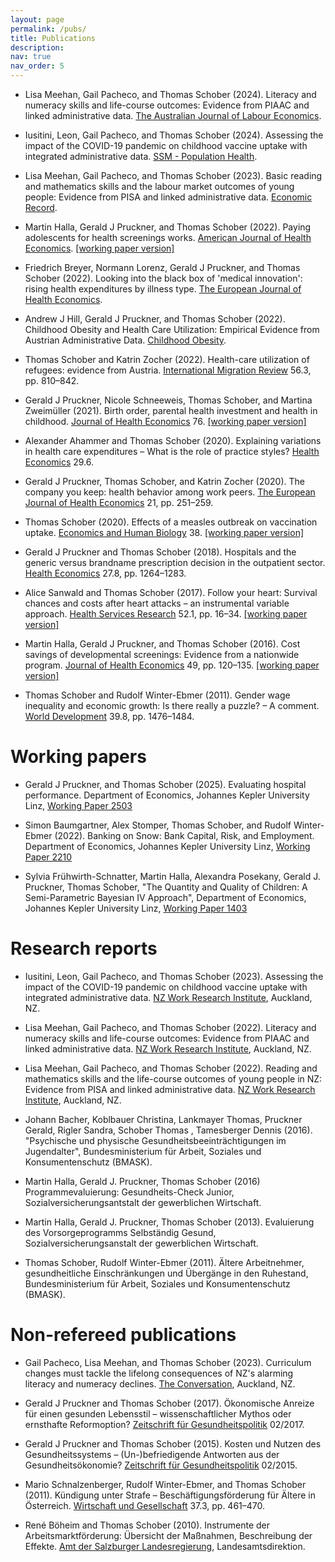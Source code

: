 ```yaml
---
layout: page
permalink: /pubs/
title: Publications
description: 
nav: true
nav_order: 5
---
```


- Lisa Meehan, Gail Pacheco, and Thomas Schober (2024). Literacy and numeracy skills and life-course outcomes: Evidence from PIAAC and linked administrative data. [The Australian Journal of Labour Economics](https://ajle.org/index.php/ajle_home/article/view/215).

- Iusitini, Leon, Gail Pacheco, and Thomas Schober (2024). Assessing the impact of the COVID-19 pandemic on childhood vaccine uptake with integrated administrative data. [SSM - Population Health](https://doi.org/10.1016/j.ssmph.2024.101657).

- Lisa Meehan, Gail Pacheco, and Thomas Schober (2023). Basic reading and mathematics skills and the labour market outcomes of young people: Evidence from PISA and linked administrative data. [Economic Record](https://doi.org/10.1111/1475-4932.12755).

- Martin Halla, Gerald J Pruckner, and Thomas Schober (2022). Paying adolescents for health screenings works. [American Journal of Health Economics](https://doi.org/10.1086/721571). [[working paper version]](http://www.economics.jku.at/papers/2021/wp2104.pdf)

- Friedrich Breyer, Normann Lorenz, Gerald J Pruckner, and Thomas Schober (2022). Looking into the black box of 'medical innovation': rising health expenditures by illness type. [The European Journal of Health Economics](https://doi.org/10.1007/s10198-022-01447-9).

- Andrew J Hill, Gerald J Pruckner, and Thomas Schober (2022). Childhood Obesity and Health Care Utilization: Empirical Evidence from Austrian Administrative Data. [Childhood Obesity](https://doi.org/10.1089/chi.2022.0011).

- Thomas Schober and Katrin Zocher (2022). Health-care utilization of refugees: evidence from Austria. [International Migration Review](https://doi.org/10.1177/01979183211061091) 56.3, pp. 810–842.

- Gerald J Pruckner, Nicole Schneeweis, Thomas Schober, and Martina Zweimüller (2021). Birth order, parental health investment and health in childhood. [Journal of Health Economics](https://doi.org/10.1016/j.jhealeco.2021.102426) 76. [[working paper version]](http://cdecon.jku.at/wp-content/uploads/CD_1901.pdf)

- Alexander Ahammer and Thomas Schober (2020). Explaining variations in health care expenditures – What is the role of practice styles? [Health Economics](https://doi.org/10.1002/hec.4011) 29.6.

- Gerald J Pruckner, Thomas Schober, and Katrin Zocher (2020). The company you keep: health behavior among work peers. [The European Journal of Health Economics](https://doi.org/10.1002/hec.4011) 21, pp. 251–259.

- Thomas Schober (2020). Effects of a measles outbreak on vaccination uptake. [Economics and Human Biology](https://doi.org/10.1016/j.ehb.2020.100871) 38. [[working paper version]](http://cdecon.jku.at/wp-content/uploads/CD_1807.pdf)

- Gerald J Pruckner and Thomas Schober (2018). Hospitals and the generic versus brandname prescription decision in the outpatient sector. [Health Economics](https://doi.org/10.1002/hec.3774) 27.8, pp. 1264–1283.

- Alice Sanwald and Thomas Schober (2017). Follow your heart: Survival chances and costs after heart attacks – an instrumental variable approach. [Health Services Research](https://doi.org/10.1111/1475-6773.12509) 52.1, pp. 16–34. [[working paper version]](http://cdecon.jku.at/wp-content/uploads/Follow-your-heart111.pdf)

- Martin Halla, Gerald J Pruckner, and Thomas Schober (2016). Cost savings of developmental screenings: Evidence from a nationwide program. [Journal of Health Economics](https://doi.org/10.1016/j.jhealeco.2016.06.011) 49, pp. 120–135. [[working paper version]](http://ftp.iza.org/dp9303.pdf)

- Thomas Schober and Rudolf Winter-Ebmer (2011). Gender wage inequality and economic growth: Is there really a puzzle? – A comment. [World Development](https://doi.org/10.1016/j.worlddev.2011.05.001) 39.8, pp. 1476–1484.

# Working papers

- Gerald J Pruckner, and Thomas Schober (2025). Evaluating hospital performance. Department of Economics, Johannes Kepler University Linz, [Working Paper 2503](http://www.econ.jku.at/papers/2025/wp2503.pdf)  
 
- Simon Baumgartner, Alex Stomper, Thomas Schober, and Rudolf Winter-Ebmer (2022). Banking on Snow: Bank Capital, Risk, and Employment. Department of Economics, Johannes Kepler University Linz, [Working Paper 2210](http://www.economics.jku.at/papers/2022/wp2210.pdf)  

- Sylvia Frühwirth-Schnatter, Martin Halla, Alexandra Posekany, Gerald J. Pruckner, Thomas Schober, "The Quantity and Quality of Children: A Semi-Parametric Bayesian IV Approach", Department of Economics, Johannes Kepler University Linz, [Working Paper 1403](http://www.econ.jku.at/papers/2014/wp1403.pdf)  

# Research reports

- Iusitini, Leon, Gail Pacheco, and Thomas Schober (2023). Assessing the impact of the COVID-19 pandemic on childhood vaccine uptake with integrated administrative data. [NZ Work Research Institute](https://workresearch.aut.ac.nz/__data/assets/pdf_file/0011/851555/Assessing-the-impact-of-the-COVID-19-pandemic-on-childhood-vaccine-uptake-with-integrated-administrative-data_revised-20240111.pdf), Auckland, NZ.

- Lisa Meehan, Gail Pacheco, and Thomas Schober (2022). Literacy and numeracy skills and
life-course outcomes: Evidence from PIAAC and linked administrative data. [NZ Work Research Institute](https://workresearch.aut.ac.nz/__data/assets/pdf_file/0005/693788/PIAAC-trajectories_MBIE-working-paper.pdf), Auckland, NZ.

- Lisa Meehan, Gail Pacheco, and Thomas Schober (2022). Reading and mathematics skills and the life-course outcomes of young people in NZ: Evidence from PISA and linked administrative data. [NZ Work Research Institute](https://workresearch.aut.ac.nz/__data/assets/pdf_file/0007/689938/PISA-trajectories-Sept-2022-FINAL_covers.pdf), Auckland, NZ.

- Johann Bacher, Koblbauer Christina, Lankmayer Thomas, Pruckner Gerald, Rigler Sandra, Schober Thomas , Tamesberger Dennis (2016). "Psychische und physische Gesundheitsbeeinträchtigungen im Jugendalter", Bundesministerium für Arbeit, Soziales und Konsumentenschutz (BMASK).

- Martin Halla, Gerald J. Pruckner, Thomas Schober (2016) Programmevaluierung: Gesundheits-Check Junior, Sozialversicherungsantstalt der gewerblichen Wirtschaft.

- Martin Halla, Gerald J. Pruckner, Thomas Schober (2013). Evaluierung des Vorsorgeprogramms Selbständig Gesund, Sozialversicherungsanstalt der gewerblichen Wirtschaft.

- Thomas Schober, Rudolf Winter-Ebmer (2011). Ältere Arbeitnehmer, gesundheitliche Einschränkungen und Übergänge in den Ruhestand,  Bundesministerium für Arbeit, Soziales und Konsumentenschutz (BMASK).

# Non-refereed publications

- Gail Pacheco, Lisa Meehan, and Thomas Schober (2023). Curriculum changes must tackle the lifelong consequences of NZ's alarming literacy and numeracy declines. [The Conversation](https://theconversation.com/curriculum-changes-must-tackle-the-lifelong-consequences-of-nzs-alarming-literacy-and-numeracy-declines-209326), Auckland, NZ.

- Gerald J Pruckner and Thomas Schober (2017). Ökonomische Anreize für einen gesunden
Lebensstil – wissenschaftlicher Mythos oder ernsthafte Reformoption? [Zeitschrift für
Gesundheitspolitik](http://www.lig-gesundheit.at/documents/3466927/22247411/ZGP+02_2017+Pruckner_Schober_%C3%96konomische+Anreize+f%C3%BCr+einen+gesunden+Lebensstil.pdf/6f91c7f8-869e-4e6c-b2f0-12048de0b8f3?version=1.0&t=1507013636000) 02/2017.

- Gerald J Pruckner and Thomas Schober (2015). Kosten und Nutzen des Gesundheitssystems – (Un-)befriedigende Antworten aus der Gesundheitsökonomie? [Zeitschrift für Gesundheitspolitik](http://www.lig-gesundheit.at/details/-/asset_publisher/NI7haTcv19aR/content/zgp-02-2015-investition-gesundheit-muss-sich-gesundheit-rechnen-?_101_INSTANCE_NI7haTcv19aR_redirect=%2Farchiv) 02/2015.

- Mario Schnalzenberger, Rudolf Winter-Ebmer, and Thomas Schober (2011). Kündigung unter Strafe – Beschäftigungsförderung für Ältere in Österreich. [Wirtschaft und Gesellschaft](http://emedien.arbeiterkammer.at/viewer/resolver?urn=urn%3Anbn%3Aat%3Aat-akw%3Ag-122134)
37.3, pp. 461–470.

- René Böheim and Thomas Schober (2010). Instrumente der Arbeitsmarktförderung: Übersicht der Maßnahmen, Beschreibung der Effekte. [Amt der Salzburger Landesregierung](https://landversand.salzburg.gv.at/WebRoot/Store/Shops/Landversand/5252/A37A/00AF/9283/3C20/4DEB/AE3E/2426/ArbeitsmarktfoerderungInternet.pdf),
Landesamtsdirektion.
